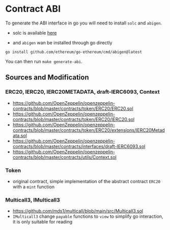 # Contract ABI

To generate the ABI interface in go you will need to install `solc` and `abigen`.

- solc is available [here](https://docs.soliditylang.org/en/latest/installing-solidity.html)

- and `abigen` wan be installed through go directly
```
go install github.com/ethereum/go-ethereum/cmd/abigen@latest
```

You can then run `make generate-abi`.

## Sources and Modification

### ERC20, IERC20, IERC20METADATA, draft-IERC6093, Context
* https://github.com/OpenZeppelin/openzeppelin-contracts/blob/master/contracts/token/ERC20/ERC20.sol
* https://github.com/OpenZeppelin/openzeppelin-contracts/blob/master/contracts/token/ERC20/IERC20.sol
* https://github.com/OpenZeppelin/openzeppelin-contracts/blob/master/contracts/token/ERC20/extensions/IERC20Metadata.sol
* https://github.com/OpenZeppelin/openzeppelin-contracts/blob/master/contracts/interfaces/draft-IERC6093.sol
* https://github.com/OpenZeppelin/openzeppelin-contracts/blob/master/contracts/utils/Context.sol

### Token
* original contract, simple implementation of the abstract contract `ERC20` with a `mint` function

### Multicall3, IMulticall3
* https://github.com/mds1/multicall/blob/main/src/Multicall3.sol
* `IMulticall3` change `payable` functions to `view` to simplify go interaction, it is only suitable for reading